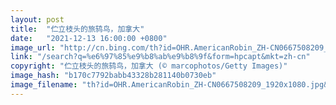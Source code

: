 ```yaml
---
layout: post
title:  "伫立枝头的旅鸫鸟，加拿大"
date:   "2021-12-13 16:00:00 +0800"
image_url: "http://cn.bing.com/th?id=OHR.AmericanRobin_ZH-CN0667508209_1920x1080.jpg&rf=LaDigue_1920x1080.jpg&pid=hp"
link: "/search?q=%e6%97%85%e9%b8%ab%e9%b8%9f&form=hpcapt&mkt=zh-cn"
copyright: "伫立枝头的旅鸫鸟，加拿大 (© marcophotos/Getty Images)"
image_hash: "b170c7792babb43328b281140b0730eb"
image_filename: "th?id=OHR.AmericanRobin_ZH-CN0667508209_1920x1080.jpg&rf=LaDigue_1920x1080.jpg&pid=hp"
---
```

